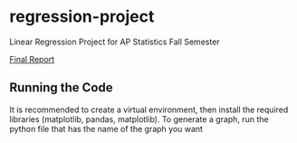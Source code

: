 # regression-project
Linear Regression Project for AP Statistics Fall Semester

[Final Report](https://docs.google.com/document/d/1QpF3WZeTi5F_98C0E1rlwiZq2P4NbzVxTCzFsW98WcQ/edit?usp=sharing)

## Running the Code

It is recommended to create a virtual environment, then install the required libraries (matplotlib, pandas, matplotlib). To generate a graph, run the python file that has the name of the graph you want
